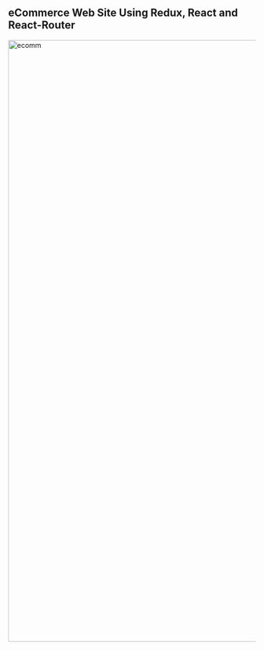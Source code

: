
## eCommerce Web Site Using Redux, React and React-Router

<img width="1225" alt="ecomm" src="https://user-images.githubusercontent.com/22839320/27263866-a559e20a-5427-11e7-9828-78ecb11303b1.png">